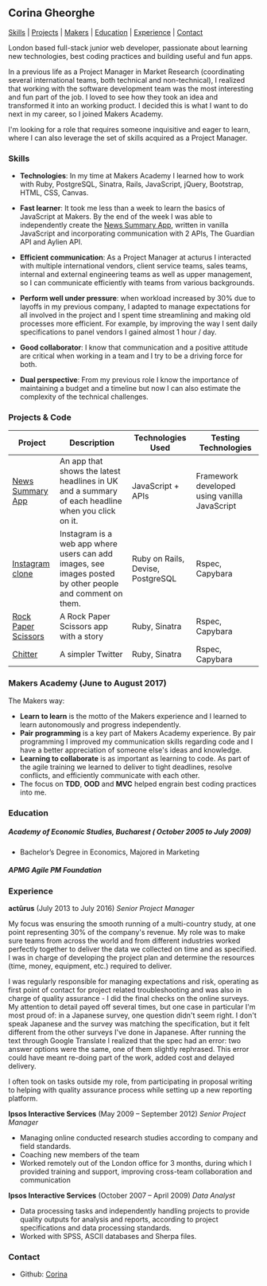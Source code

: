 ## Corina Gheorghe

[Skills](#skills) | [Projects](#projects) | [Makers](#makers) | [Education](#education) | [Experience](#experience) | [Contact](#contact)

London based full-stack junior web developer, passionate about learning new technologies, best coding practices and building useful and fun apps.

In a previous life as a Project Manager in Market Research (coordinating several international teams, both technical and non-technical), I realized that working with the software development team was the most interesting and fun part of the job. I loved to see how they took an idea and transformed it into an working product. I decided this is what I want to do next in my career, so I joined Makers Academy.

I'm looking for a role that requires someone inquisitive and eager to learn, where I can also leverage the set of skills acquired as a Project Manager.


### <a name="skills">Skills</a>
- **Technologies**: In my time at Makers Academy I learned how to work with Ruby, PostgreSQL, Sinatra, Rails, JavaScript, jQuery, Bootstrap, HTML, CSS, Canvas.

- **Fast learner**: It took me less than a week to learn the basics of JavaScript at Makers. By the end of the week I was able to independently create the [News Summary App][2], written in vanilla JavaScript and incorporating communication with 2 APIs, The Guardian API and Aylien API.

- **Efficient communication**: As a Project Manager at acturus I interacted with multiple international vendors, client service teams, sales teams, internal and external engineering teams as well as upper management, so I can communicate efficiently with teams from various backgrounds. 

- **Perform well under pressure**: when workload increased by 30% due to layoffs in my previous company, I adapted to manage expectations for all involved in the project and I spent time streamlining and making old processes more efficient. For example, by improving the way I sent daily specifications to panel vendors I gained almost 1 hour / day.

- **Good collaborator**: I know that communication and a positive attitude are critical when working in a team and I try to be a driving force for both.

- **Dual perspective**: From my previous role I know the importance of maintaining a budget and a timeline but now I can also estimate the complexity of the technical challenges.


### <a name="projects">Projects & Code</a>
Project | Description | Technologies Used | Testing Technologies
--- | --- | --- | ---
[News Summary App][2] | An app that shows the latest headlines in UK and a summary of each headline when you click on it. |  JavaScript + APIs | Framework developed using vanilla JavaScript
[Instagram clone][3] | Instagram is a web app where users can add images, see images posted by other people and comment on them. | Ruby on Rails, Devise, PostgreSQL | Rspec, Capybara
[Rock Paper Scissors][4] | A Rock Paper Scissors app with a story | Ruby, Sinatra | Rspec, Capybara
[Chitter][5] | A simpler Twitter | Ruby, Sinatra | Rspec, Capybara


### <a name="makers">Makers Academy (June to August 2017)</a>
The Makers way:

- **Learn to learn** is the motto of the Makers experience and I learned to learn autonomously and progress independently.
- **Pair programming** is a key part of Makers Academy experience. By pair programming I improved my communication skills regarding code and I have a better appreciation of someone else's ideas and knowledge.
- **Learning to collaborate** is as important as learning to code. As part of the agile training we learned to deliver to tight deadlines, resolve conflicts, and efficiently communicate with each other.
- The focus on **TDD**, **OOD** and **MVC** helped engrain best coding practices into me.


### <a name="education">Education</a>

##### Academy of Economic Studies, Bucharest ( October 2005 to July 2009)

- Bachelor’s Degree in Economics, Majored in Marketing

##### APMG Agile PM Foundation


### <a name="experience">Experience</a>

**actûrus** (July 2013 to July 2016)
*Senior Project Manager*

My focus was ensuring the smooth running of a multi-country study, at one point representing 30% of the company's revenue.
My role was to make sure teams from across the world and from different industries worked perfectly together to deliver the data we collected on time and as specified. I was in charge of developing the project plan and determine the resources (time, money, equipment, etc.) required to deliver. 

I was regularly responsible for managing expectations and risk, operating as first point of contact for project related troubleshooting and was also in charge of quality assurance - I did the final checks on the online surveys. My attention to detail payed off several times, but one case in particular I'm most proud of: in a Japanese survey, one question didn't seem right. I don't speak Japanese and the survey was matching the specification, but it felt different from the other surveys I've done in Japanese. After running the text through Google Translate I realized that the spec had an error: two answer options were the same, one of them slightly rephrased. This error could have meant re-doing part of the work, added cost and delayed delivery.

I often took on tasks outside my role, from participating in proposal writing to helping with quality assurance process while setting up a new reporting platform.

**Ipsos Interactive Services** (May 2009 – September 2012)
*Senior Project Manager*

- Managing online conducted research studies according to company and field standards.
- Coaching new members of the team
- Worked remotely out of the London office for 3 months, during which I provided training and support, improving cross-team collaboration and communication

**Ipsos Interactive Services** (October 2007 – April 2009)
*Data Analyst*

- Data processing tasks and independently handling projects to provide quality outputs for analysis and reports, according to project specifications and data processing standards.
- Worked with SPSS, ASCII databases and Sherpa files.

### <a name="contact">Contact</a>
- Github: [Corina][1]

[1]: https://github.com/Corina
[2]: https://github.com/Corina/news-summary
[3]: https://github.com/Corina/instagram-challenge
[4]: https://github.com/Corina/rps-challenge
[5]: https://github.com/Corina/chitter-challenge
